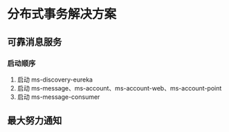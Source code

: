 # 分布式事务解决方案

## 可靠消息服务

### 启动顺序

1. 启动 ms-discovery-eureka
2. 启动 ms-message、ms-account、ms-account-web、ms-account-point
3. 启动 ms-message-consumer

## 最大努力通知

